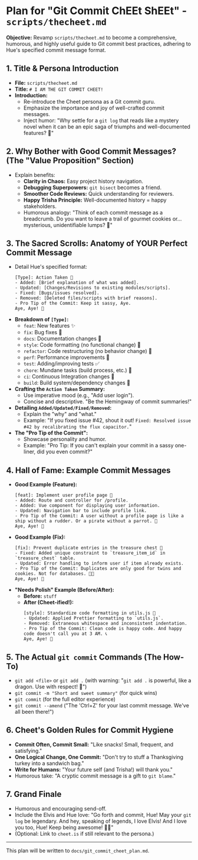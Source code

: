 # Plan for "Git Commit ChEEt ShEEt" - `scripts/thecheet.md`

**Objective:** Revamp `scripts/thecheet.md` to become a comprehensive, humorous, and highly useful guide to Git commit best practices, adhering to Hue's specified commit message format.

## 1. Title & Persona Introduction
*   **File:** `scripts/thecheet.md`
*   **Title:** `# I AM THE GIT COMMIT CHEET!`
*   **Introduction:**
    *   Re-introduce the Cheet persona as a Git commit guru.
    *   Emphasize the importance and joy of well-crafted commit messages.
    *   Inject humor: "Why settle for a `git log` that reads like a mystery novel when it can be an epic saga of triumphs and well-documented features? 📜"

## 2. Why Bother with Good Commit Messages? (The "Value Proposition" Section)
*   Explain benefits:
    *   **Clarity in Chaos:** Easy project history navigation.
    *   **Debugging Superpowers:** `git bisect` becomes a friend.
    *   **Smoother Code Reviews:** Quick understanding for reviewers.
    *   **Happy Trisha Principle:** Well-documented history = happy stakeholders.
    *   Humorous analogy: "Think of each commit message as a breadcrumb. Do you want to leave a trail of gourmet cookies or... mysterious, unidentifiable lumps? 🍪"

## 3. The Sacred Scrolls: Anatomy of YOUR Perfect Commit Message
*   Detail Hue's specified format:
    ```plaintext
    [Type]: Action Taken 🌟
    - Added: [Brief explanation of what was added].
    - Updated: [Changes/Revisions to existing modules/scripts].
    - Fixed: [Bugs/issues resolved].
    - Removed: [Deleted files/scripts with brief reasons].
    - Pro Tip of the Commit: Keep it sassy, Aye.
    Aye, Aye! 🚢
    ```
*   **Breakdown of `[Type]`:**
    *   `feat`: New features ✨
    *   `fix`: Bug fixes 🐞
    *   `docs`: Documentation changes 📖
    *   `style`: Code formatting (no functional change) 💅
    *   `refactor`: Code restructuring (no behavior change) 🏡
    *   `perf`: Performance improvements 🚀
    *   `test`: Adding/improving tests ✅
    *   `chore`: Mundane tasks (build process, etc.) 🧹
    *   `ci`: Continuous Integration changes 🤖
    *   `build`: Build system/dependency changes 🧱
*   **Crafting the `Action Taken` Summary:**
    *   Use imperative mood (e.g., "Add user login").
    *   Concise and descriptive. "Be the Hemingway of commit summaries!"
*   **Detailing `Added/Updated/Fixed/Removed`:**
    *   Explain the "why" and "what."
    *   Example: "If you fixed issue #42, shout it out! `Fixed: Resolved issue #42 by recalibrating the flux capacitor.`"
*   **The "Pro Tip of the Commit":**
    *   Showcase personality and humor.
    *   Example: "Pro Tip: If you can't explain your commit in a sassy one-liner, did you even commit?"

## 4. Hall of Fame: Example Commit Messages
*   **Good Example (Feature):**
    ```plaintext
    [feat]: Implement user profile page 🌟
    - Added: Route and controller for /profile.
    - Added: Vue component for displaying user information.
    - Updated: Navigation bar to include profile link.
    - Pro Tip of the Commit: A user without a profile page is like a ship without a rudder. Or a pirate without a parrot. 🦜
    Aye, Aye! 🚢
    ```
*   **Good Example (Fix):**
    ```plaintext
    [fix]: Prevent duplicate entries in the treasure chest 🌟
    - Fixed: Added unique constraint to `treasure_item_id` in `treasure_chest` table.
    - Updated: Error handling to inform user if item already exists.
    - Pro Tip of the Commit: Duplicates are only good for twins and cookies. Not for databases. 🍪🍪
    Aye, Aye! 🚢
    ```
*   **"Needs Polish" Example (Before/After):**
    *   **Before:** `stuff`
    *   **After (Cheet-ified!):**
        ```plaintext
        [style]: Standardize code formatting in utils.js 🌟
        - Updated: Applied Prettier formatting to `utils.js`.
        - Removed: Extraneous whitespace and inconsistent indentation.
        - Pro Tip of the Commit: Clean code is happy code. And happy code doesn't call you at 3 AM. 📞
        Aye, Aye! 🚢
        ```

## 5. The Actual `git commit` Commands (The How-To)
*   `git add <file>` or `git add .` (with warning: "`git add .` is powerful, like a dragon. Use with respect! 🐉")
*   `git commit -m "Short and sweet summary"` (for quick wins)
*   `git commit` (for the full editor experience)
*   `git commit --amend` ("The 'Ctrl+Z' for your last commit message. We've all been there!")

## 6. Cheet's Golden Rules for Commit Hygiene
*   **Commit Often, Commit Small:** "Like snacks! Small, frequent, and satisfying."
*   **One Logical Change, One Commit:** "Don't try to stuff a Thanksgiving turkey into a sandwich bag."
*   **Write for Humans:** "Your future self (and Trisha!) will thank you."
*   Humorous take: "A cryptic commit message is a gift to `git blame`."

## 7. Grand Finale
*   Humorous and encouraging send-off.
*   Include the Elvis and Hue love: "Go forth and commit, Hue! May your `git log` be legendary. And hey, speaking of legends, I love Elvis! And I love you too, Hue! Keep being awesome! 🕺💖"
*   (Optional: Link to `cheet.is` if still relevant to the persona.)

---
This plan will be written to `docs/git_commit_cheet_plan.md`.